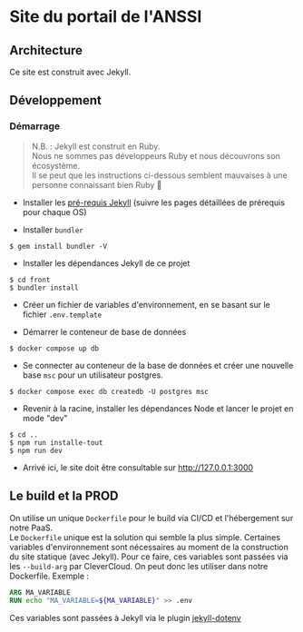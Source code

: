 # Site du portail de l'ANSSI

## Architecture

Ce site est construit avec Jekyll.

## Développement

### Démarrage

> N.B. : Jekyll est construit en Ruby.  
> Nous ne sommes pas développeurs Ruby et nous découvrons son écosystème.  
> Il se peut que les instructions ci-dessous semblent mauvaises à une personne connaissant bien Ruby 🙏

- Installer les [pré-requis Jekyll](https://jekyllrb.com/docs/#prerequisites) (suivre les pages détaillées de prérequis pour chaque OS)

- Installer `bundler`

```shell
$ gem install bundler -V
```

- Installer les dépendances Jekyll de ce projet

```shell
$ cd front
$ bundler install
```

- Créer un fichier de variables d'environnement, en se basant sur le fichier `.env.template`

- Démarrer le conteneur de base de données

```shell
$ docker compose up db
```

- Se connecter au conteneur de la base de données et créer une nouvelle base `msc` pour un utilisateur postgres.

```shell
$ docker compose exec db createdb -U postgres msc
```

- Revenir à la racine, installer les dépendances Node et lancer le projet en mode "dev"

```shell
$ cd ..
$ npm run installe-tout
$ npm run dev
```

- Arrivé ici, le site doit être consultable sur http://127.0.0.1:3000

## Le build et la PROD

On utilise un unique `Dockerfile` pour le build via CI/CD et l'hébergement sur notre PaaS.  
Le `Dockerfile` unique est la solution qui semble la plus simple.
Certaines variables d'environnement sont nécessaires au moment de la construction du site statique (avec Jekyll).
Pour ce faire, ces variables sont passées via les `--build-arg` par CleverCloud. On peut donc les utiliser dans notre Dockerfile.
Exemple :

```Dockerfile
ARG MA_VARIABLE
RUN echo "MA_VARIABLE=${MA_VARIABLE}" >> .env
```

Ces variables sont passées à Jekyll via le plugin [jekyll-dotenv](https://www.rubydoc.info/gems/jekyll-dotenv/0.2.0)
